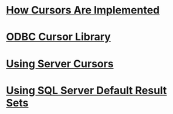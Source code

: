 # [How Cursors Are Implemented](how-cursors-are-implemented.md)
# [ODBC Cursor Library](odbc-cursor-library.md)
# [Using Server Cursors](using-server-cursors.md)
# [Using SQL Server Default Result Sets](using-sql-server-default-result-sets.md)
